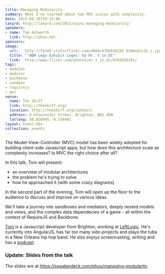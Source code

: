 ```yaml
---
title: Managing Modularity
summary: What I've learned about how MVC scales with complexity.
date: 2013-04-25T19:15:00
lanyrd: http://lanyrd.com/2013/async-managing-modularity/
speakers:
- name: Tom Ashworth
  link: http://phuu.net
sponsors:
image:
  url:   http://farm5.staticflickr.com/4094/4765638181_929bedcc32_z.jpg
  title: "'NBM Lego Exhibit Legos' by Mr. T in DC"
  link:  http://www.flickr.com/photos/mr_t_in_dc/4765638181/
tags:
- modules
- modular
- backbone
- sandbox
- requirejs
- mvc
venue:
  name: The Skiff
  link: http://theskiff.org/
  location: http://theskiff.org/contact/
  address: 6 Gloucester Street, Brighton, BN1 4EW
  latlong: 50.826945,-0.136401
layout: event.hbs
collection: events
---
```


The Model-View-Controller (MVC) model has been widely adopted for building client-side Javascript apps, but how does this architecture scale as complexity increases? Is MVC the right choice after all?

In this talk, Tom will present: 

* an overview of modular architectures
* the problem he's trying to solve
* how he approached it (with some crazy diagrams)
 
In the second part of the evening, Tom will open up the floor to the audience to discuss and improve on various ideas.

We'll take a journey into sandboxes and mediators, deeply nested models and views, and the complex data dependecies of a game - all within the context of RequireJS and Backbone.

[Tom][tom] is a Javascript developer from Brighton, working at [LeftLogic][leftlogic]. He's currently into AngularJS, has far too many side-projects and plays the tuba in a New Orleans hip hop band. He also enjoys screencasting, writing and has a [podcast][lessthanbang].


### Update: Slides from the talk

The slides are at
<https://speakerdeck.com/phuu/managing-modularity>.

<script async class="speakerdeck-embed" data-id="9fb4e20099fb013022997a3bae9869de" data-ratio="1.33333333333333" src="//speakerdeck.com/assets/embed.js"></script>


[tom]: http://phuu.net
[leftlogic]:  http://leftlogic.com
[lessthanbang]: http://lessthanbang.com
